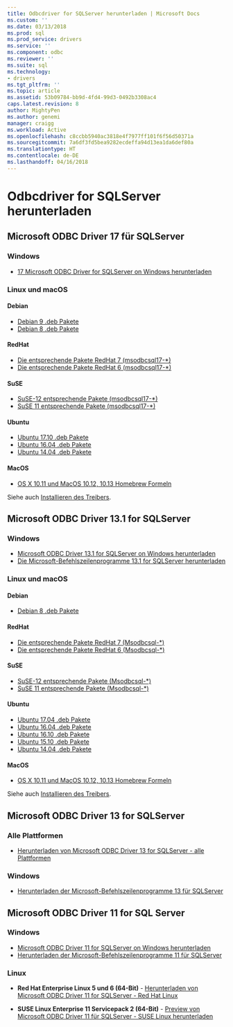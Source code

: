 ```yaml
---
title: Odbcdriver for SQLServer herunterladen | Microsoft Docs
ms.custom: ''
ms.date: 03/13/2018
ms.prod: sql
ms.prod_service: drivers
ms.service: ''
ms.component: odbc
ms.reviewer: ''
ms.suite: sql
ms.technology:
- drivers
ms.tgt_pltfrm: ''
ms.topic: article
ms.assetid: 53b09784-bb9d-4fd4-99d3-0492b3308ac4
caps.latest.revision: 8
author: MightyPen
ms.author: genemi
manager: craigg
ms.workload: Active
ms.openlocfilehash: c8ccbb5940ac3818e4f7977ff101f6f56d50371a
ms.sourcegitcommit: 7a6df3fd5bea9282ecdeffa94d13ea1da6def80a
ms.translationtype: HT
ms.contentlocale: de-DE
ms.lasthandoff: 04/16/2018
---
```

# <a name="download-odbc-driver-for-sql-server"></a>Odbcdriver for SQLServer herunterladen

## <a name="microsoft-odbc-driver-17-for-sql-server"></a>Microsoft ODBC Driver 17 für SQLServer

### <a name="windows"></a>Windows

- [17 Microsoft ODBC Driver for SQLServer on Windows herunterladen](https://www.microsoft.com/download/details.aspx?id=56567)

### <a name="linux-and-macos"></a>Linux und macOS

#### <a name="debian"></a>Debian
- [Debian 9 .deb Pakete](https://packages.microsoft.com/debian/9/prod/pool/main/m/msodbcsql17/)
- [Debian 8 .deb Pakete](https://packages.microsoft.com/debian/8/prod/pool/main/m/msodbcsql17/)

#### <a name="redhat"></a>RedHat
- [Die entsprechende Pakete RedHat 7 (msodbcsql17-*)](https://packages.microsoft.com/rhel/7/prod/)
- [Die entsprechende Pakete RedHat 6 (msodbcsql17-*)](https://packages.microsoft.com/rhel/6.8/prod/)

#### <a name="suse"></a>SuSE
- [SuSE-12 entsprechende Pakete (msodbcsql17-*)](https://packages.microsoft.com/sles/12/prod/)
- [SuSE 11 entsprechende Pakete (msodbcsql17-*)](https://packages.microsoft.com/sles/11/prod/)

#### <a name="ubuntu"></a>Ubuntu
- [Ubuntu 17.10 .deb Pakete](https://packages.microsoft.com/ubuntu/17.10/prod/pool/main/m/msodbcsql17/)
- [Ubuntu 16.04 .deb Pakete](https://packages.microsoft.com/ubuntu/16.04/prod/pool/main/m/msodbcsql17/)
- [Ubuntu 14.04 .deb Pakete](https://packages.microsoft.com/ubuntu/14.04/prod/pool/main/m/msodbcsql17/) 

#### <a name="macos"></a>MacOS
- [OS X 10.11 und MacOS 10.12, 10.13 Homebrew Formeln](https://github.com/Microsoft/homebrew-mssql-release)

Siehe auch [Installieren des Treibers](linux-mac/installing-the-microsoft-odbc-driver-for-sql-server.md).

## <a name="microsoft-odbc-driver-131-for-sql-server"></a>Microsoft ODBC Driver 13.1 for SQLServer

### <a name="windows"></a>Windows

- [Microsoft ODBC Driver 13.1 for SQLServer on Windows herunterladen](https://www.microsoft.com/download/details.aspx?id=53339)
- [Die Microsoft-Befehlszeilenprogramme 13.1 for SQLServer herunterladen](https://www.microsoft.com/download/details.aspx?id=53591)

### <a name="linux-and-macos"></a>Linux und macOS

#### <a name="debian"></a>Debian
- [Debian 8 .deb Pakete](https://packages.microsoft.com/debian/8/prod/pool/main/m/msodbcsql/)

#### <a name="redhat"></a>RedHat
- [Die entsprechende Pakete RedHat 7 (Msodbcsql-*)](https://packages.microsoft.com/rhel/7/prod/)
- [Die entsprechende Pakete RedHat 6 (Msodbcsql-*)](https://packages.microsoft.com/rhel/6.8/prod/)

#### <a name="suse"></a>SuSE
- [SuSE-12 entsprechende Pakete (Msodbcsql-*)](https://packages.microsoft.com/sles/12/prod/)
- [SuSE 11 entsprechende Pakete (Msodbcsql-*)](https://packages.microsoft.com/sles/11/prod/)

#### <a name="ubuntu"></a>Ubuntu
- [Ubuntu 17.04 .deb Pakete](https://packages.microsoft.com/ubuntu/17.04/prod/pool/main/m/msodbcsql/)
- [Ubuntu 16.04 .deb Pakete](https://packages.microsoft.com/ubuntu/16.04/prod/pool/main/m/msodbcsql/)
- [Ubuntu 16.10 .deb Pakete](https://packages.microsoft.com/ubuntu/16.10/prod/pool/main/m/msodbcsql/)
- [Ubuntu 15.10 .deb Pakete](https://packages.microsoft.com/ubuntu/15.10/prod/pool/main/m/msodbcsql/)
- [Ubuntu 14.04 .deb Pakete](https://packages.microsoft.com/ubuntu/14.04/prod/pool/main/m/msodbcsql/) 

#### <a name="macos"></a>MacOS
- [OS X 10.11 und MacOS 10.12, 10.13 Homebrew Formeln](https://github.com/Microsoft/homebrew-mssql-release)

Siehe auch [Installieren des Treibers](linux-mac/installing-the-microsoft-odbc-driver-for-sql-server.md).

## <a name="microsoft-odbc-driver-13-for-sql-server"></a>Microsoft ODBC Driver 13 for SQLServer  

### <a name="all-platforms"></a>Alle Plattformen  

- [Herunterladen von Microsoft ODBC Driver 13 for SQLServer - alle Plattformen](https://www.microsoft.com/download/details.aspx?id=50420)

### <a name="windows"></a>Windows

- [Herunterladen der Microsoft-Befehlszeilenprogramme 13 für SQLServer](https://www.microsoft.com/download/details.aspx?id=52680)

## <a name="microsoft-odbc-driver-11-for-sql-server"></a>Microsoft ODBC Driver 11 for SQL Server  

### <a name="windows"></a>Windows

- [Microsoft ODBC Driver 11 for SQLServer on Windows herunterladen](https://www.microsoft.com/download/details.aspx?id=36434)  
- [Herunterladen der Microsoft-Befehlszeilenprogramme 11 für SQLServer](https://www.microsoft.com/download/details.aspx?id=36433)  

### <a name="linux"></a>Linux

- **Red Hat Enterprise Linux 5 und 6 (64-Bit)** - [Herunterladen von Microsoft ODBC Driver 11 for SQLServer - Red Hat Linux](http://go.microsoft.com/fwlink/?LinkId=267321)

- **SUSE Linux Enterprise 11 Servicepack 2 (64-Bit)** - [Preview von Microsoft ODBC Driver 11 für SQLServer - SUSE Linux herunterladen](http://go.microsoft.com/fwlink/?LinkId=264916)

